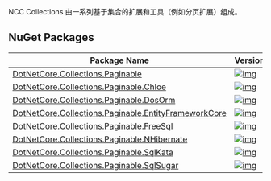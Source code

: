 NCC Collections 由一系列基于集合的扩展和工具（例如分页扩展）组成。

## NuGet Packages

| Package Name                                                 | Version                                                      | Downloads                                                    |
| ------------------------------------------------------------ | ------------------------------------------------------------ | ------------------------------------------------------------ |
| [DotNetCore.Collections.Paginable](https://www.nuget.org/packages/DotNetCore.Collections.Paginable/) | [![img](https://camo.githubusercontent.com/6f8a09eb68692a259ac6fec5a4589af2e086b042eb26c2620162603fc8e1c063/68747470733a2f2f696d672e736869656c64732e696f2f6e756765742f762f446f744e6574436f72652e436f6c6c656374696f6e732e506167696e61626c652e737667)](https://camo.githubusercontent.com/6f8a09eb68692a259ac6fec5a4589af2e086b042eb26c2620162603fc8e1c063/68747470733a2f2f696d672e736869656c64732e696f2f6e756765742f762f446f744e6574436f72652e436f6c6c656374696f6e732e506167696e61626c652e737667) | [![img](https://camo.githubusercontent.com/224dfc3fdadd65d1c32ad6485e3ac94b55d90241bfa00e7a1a8fd72d78d37641/68747470733a2f2f696d672e736869656c64732e696f2f6e756765742f64742f446f744e6574436f72652e436f6c6c656374696f6e732e506167696e61626c652e737667)](https://camo.githubusercontent.com/224dfc3fdadd65d1c32ad6485e3ac94b55d90241bfa00e7a1a8fd72d78d37641/68747470733a2f2f696d672e736869656c64732e696f2f6e756765742f64742f446f744e6574436f72652e436f6c6c656374696f6e732e506167696e61626c652e737667) |
| [DotNetCore.Collections.Paginable.Chloe](https://www.nuget.org/packages/DotNetCore.Collections.Paginable.Chloe/) | [![img](https://camo.githubusercontent.com/c131c30ae0f9659a7486b6bad668795f49cf5ee886f36d672a0d7312aaaede68/68747470733a2f2f696d672e736869656c64732e696f2f6e756765742f762f446f744e6574436f72652e436f6c6c656374696f6e732e506167696e61626c652e43686c6f652e737667)](https://camo.githubusercontent.com/c131c30ae0f9659a7486b6bad668795f49cf5ee886f36d672a0d7312aaaede68/68747470733a2f2f696d672e736869656c64732e696f2f6e756765742f762f446f744e6574436f72652e436f6c6c656374696f6e732e506167696e61626c652e43686c6f652e737667) | [![img](https://camo.githubusercontent.com/bf82392d9486ea7f45939c02a83367b3057a5066062cc0b9c161e085ac086c16/68747470733a2f2f696d672e736869656c64732e696f2f6e756765742f64742f446f744e6574436f72652e436f6c6c656374696f6e732e506167696e61626c652e43686c6f652e737667)](https://camo.githubusercontent.com/bf82392d9486ea7f45939c02a83367b3057a5066062cc0b9c161e085ac086c16/68747470733a2f2f696d672e736869656c64732e696f2f6e756765742f64742f446f744e6574436f72652e436f6c6c656374696f6e732e506167696e61626c652e43686c6f652e737667) |
| [DotNetCore.Collections.Paginable.DosOrm](https://www.nuget.org/packages/DotNetCore.Collections.Paginable.DosOrm/) | [![img](https://camo.githubusercontent.com/1f44d249440fb94156123f383a82a2fd95966e1ef5d46cf19b68d2cdfe0e077d/68747470733a2f2f696d672e736869656c64732e696f2f6e756765742f762f446f744e6574436f72652e436f6c6c656374696f6e732e506167696e61626c652e446f734f726d2e737667)](https://camo.githubusercontent.com/1f44d249440fb94156123f383a82a2fd95966e1ef5d46cf19b68d2cdfe0e077d/68747470733a2f2f696d672e736869656c64732e696f2f6e756765742f762f446f744e6574436f72652e436f6c6c656374696f6e732e506167696e61626c652e446f734f726d2e737667) | [![img](https://camo.githubusercontent.com/9e3f630e86f44b61954220d129e49108a363a81c73a4ef8bdb742046f288105c/68747470733a2f2f696d672e736869656c64732e696f2f6e756765742f64742f446f744e6574436f72652e436f6c6c656374696f6e732e506167696e61626c652e446f734f726d2e737667)](https://camo.githubusercontent.com/9e3f630e86f44b61954220d129e49108a363a81c73a4ef8bdb742046f288105c/68747470733a2f2f696d672e736869656c64732e696f2f6e756765742f64742f446f744e6574436f72652e436f6c6c656374696f6e732e506167696e61626c652e446f734f726d2e737667) |
| [DotNetCore.Collections.Paginable.EntityFrameworkCore](https://www.nuget.org/packages/DotNetCore.Collections.Paginable.EntityFrameworkCore/) | [![img](https://camo.githubusercontent.com/26b321df2ce9a38a9f3606ecde5315e274d33996c2991e8d64b0f60f457a34ef/68747470733a2f2f696d672e736869656c64732e696f2f6e756765742f762f446f744e6574436f72652e436f6c6c656374696f6e732e506167696e61626c652e456e746974794672616d65776f726b436f72652e737667)](https://camo.githubusercontent.com/26b321df2ce9a38a9f3606ecde5315e274d33996c2991e8d64b0f60f457a34ef/68747470733a2f2f696d672e736869656c64732e696f2f6e756765742f762f446f744e6574436f72652e436f6c6c656374696f6e732e506167696e61626c652e456e746974794672616d65776f726b436f72652e737667) | [![img](https://camo.githubusercontent.com/805040e2b914024f11042b2f87f5923dab22db0e72e4bb728f5de032da93586b/68747470733a2f2f696d672e736869656c64732e696f2f6e756765742f64742f446f744e6574436f72652e436f6c6c656374696f6e732e506167696e61626c652e456e746974794672616d65776f726b436f72652e737667)](https://camo.githubusercontent.com/805040e2b914024f11042b2f87f5923dab22db0e72e4bb728f5de032da93586b/68747470733a2f2f696d672e736869656c64732e696f2f6e756765742f64742f446f744e6574436f72652e436f6c6c656374696f6e732e506167696e61626c652e456e746974794672616d65776f726b436f72652e737667) |
| [DotNetCore.Collections.Paginable.FreeSql](https://www.nuget.org/packages/DotNetCore.Collections.Paginable.FreeSql/) | [![img](https://camo.githubusercontent.com/adeb27359ef21910c0017c18b2d20e0e161aa6d2957142d590f87ebc0c548cfe/68747470733a2f2f696d672e736869656c64732e696f2f6e756765742f762f446f744e6574436f72652e436f6c6c656374696f6e732e506167696e61626c652e4672656553716c2e737667)](https://camo.githubusercontent.com/adeb27359ef21910c0017c18b2d20e0e161aa6d2957142d590f87ebc0c548cfe/68747470733a2f2f696d672e736869656c64732e696f2f6e756765742f762f446f744e6574436f72652e436f6c6c656374696f6e732e506167696e61626c652e4672656553716c2e737667) | [![img](https://camo.githubusercontent.com/dc228131868a301f06d33530abb053aa7fdd55c05edd7c1670af9125d4bfaf03/68747470733a2f2f696d672e736869656c64732e696f2f6e756765742f64742f446f744e6574436f72652e436f6c6c656374696f6e732e506167696e61626c652e4672656553716c2e737667)](https://camo.githubusercontent.com/dc228131868a301f06d33530abb053aa7fdd55c05edd7c1670af9125d4bfaf03/68747470733a2f2f696d672e736869656c64732e696f2f6e756765742f64742f446f744e6574436f72652e436f6c6c656374696f6e732e506167696e61626c652e4672656553716c2e737667) |
| [DotNetCore.Collections.Paginable.NHibernate](https://www.nuget.org/packages/DotNetCore.Collections.Paginable.NHibernate/) | [![img](https://camo.githubusercontent.com/b57ace203036feb2489ae276c77d17cc397416543c4fc5432b7d2ef25ba21f85/68747470733a2f2f696d672e736869656c64732e696f2f6e756765742f762f446f744e6574436f72652e436f6c6c656374696f6e732e506167696e61626c652e4e48696265726e6174652e737667)](https://camo.githubusercontent.com/b57ace203036feb2489ae276c77d17cc397416543c4fc5432b7d2ef25ba21f85/68747470733a2f2f696d672e736869656c64732e696f2f6e756765742f762f446f744e6574436f72652e436f6c6c656374696f6e732e506167696e61626c652e4e48696265726e6174652e737667) | [![img](https://camo.githubusercontent.com/305613516f33075630b8793e9fdef1d89294f7ae1f225d79199a21a9ff21ab88/68747470733a2f2f696d672e736869656c64732e696f2f6e756765742f64742f446f744e6574436f72652e436f6c6c656374696f6e732e506167696e61626c652e4e48696265726e6174652e737667)](https://camo.githubusercontent.com/305613516f33075630b8793e9fdef1d89294f7ae1f225d79199a21a9ff21ab88/68747470733a2f2f696d672e736869656c64732e696f2f6e756765742f64742f446f744e6574436f72652e436f6c6c656374696f6e732e506167696e61626c652e4e48696265726e6174652e737667) |
| [DotNetCore.Collections.Paginable.SqlKata](https://www.nuget.org/packages/DotNetCore.Collections.Paginable.SqlKata/) | [![img](https://camo.githubusercontent.com/0453022f1b2e0416ef86bca965718af3805e986d6fe9cf63d9ca5b8ab5746035/68747470733a2f2f696d672e736869656c64732e696f2f6e756765742f762f446f744e6574436f72652e436f6c6c656374696f6e732e506167696e61626c652e53716c4b6174612e737667)](https://camo.githubusercontent.com/0453022f1b2e0416ef86bca965718af3805e986d6fe9cf63d9ca5b8ab5746035/68747470733a2f2f696d672e736869656c64732e696f2f6e756765742f762f446f744e6574436f72652e436f6c6c656374696f6e732e506167696e61626c652e53716c4b6174612e737667) | [![img](https://camo.githubusercontent.com/b0452bccd0ad3e5e12617eaf7dbd35eae00ffad4fe01e6506b2e712fa3bcdd82/68747470733a2f2f696d672e736869656c64732e696f2f6e756765742f64742f446f744e6574436f72652e436f6c6c656374696f6e732e506167696e61626c652e53716c4b6174612e737667)](https://camo.githubusercontent.com/b0452bccd0ad3e5e12617eaf7dbd35eae00ffad4fe01e6506b2e712fa3bcdd82/68747470733a2f2f696d672e736869656c64732e696f2f6e756765742f64742f446f744e6574436f72652e436f6c6c656374696f6e732e506167696e61626c652e53716c4b6174612e737667) |
| [DotNetCore.Collections.Paginable.SqlSugar](https://www.nuget.org/packages/DotNetCore.Collections.Paginable.SqlSugar/) | [![img](https://camo.githubusercontent.com/fe40b3510962aa3226be181b1460c9bf33165c7e1c12d04c8b56103478f5d520/68747470733a2f2f696d672e736869656c64732e696f2f6e756765742f762f446f744e6574436f72652e436f6c6c656374696f6e732e506167696e61626c652e53716c53756761722e737667)](https://camo.githubusercontent.com/fe40b3510962aa3226be181b1460c9bf33165c7e1c12d04c8b56103478f5d520/68747470733a2f2f696d672e736869656c64732e696f2f6e756765742f762f446f744e6574436f72652e436f6c6c656374696f6e732e506167696e61626c652e53716c53756761722e737667) | [![img](https://camo.githubusercontent.com/ec08e3cdd63e0a0891bee13251727e232add5460e5a7fe4fdc7b3ff1e22f7342/68747470733a2f2f696d672e736869656c64732e696f2f6e756765742f64742f446f744e6574436f72652e436f6c6c656374696f6e732e506167696e61626c652e53716c53756761722e737667)](https://camo.githubusercontent.com/ec08e3cdd63e0a0891bee13251727e232add5460e5a7fe4fdc7b3ff1e22f7342/68747470733a2f2f696d672e736869656c64732e696f2f6e756765742f64742f446f744e6574436f72652e436f6c6c656374696f6e732e506167696e61626c652e53716c53756761722e737667) |

